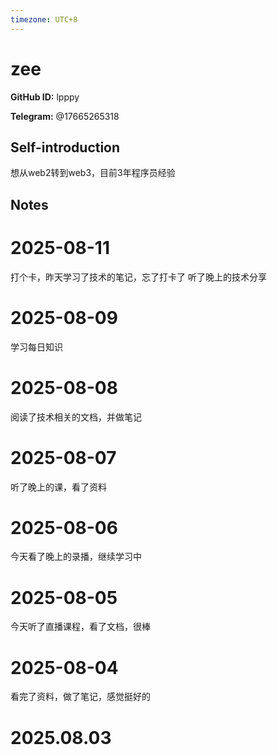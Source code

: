 ```yaml
---
timezone: UTC+8
---
```


# zee

**GitHub ID:** lpppy

**Telegram:** @17665265318

## Self-introduction

想从web2转到web3，目前3年程序员经验

## Notes

<!-- Content_START -->
# 2025-08-11

打个卡，昨天学习了技术的笔记，忘了打卡了
听了晚上的技术分享

# 2025-08-09

学习每日知识

# 2025-08-08

阅读了技术相关的文档，并做笔记

# 2025-08-07

听了晚上的课，看了资料

# 2025-08-06

今天看了晚上的录播，继续学习中

# 2025-08-05

今天听了直播课程，看了文档，很棒

# 2025-08-04

看完了资料，做了笔记，感觉挺好的


# 2025.08.03


<!-- Content_END -->
